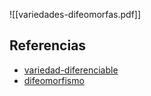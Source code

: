![[variedades-difeomorfas.pdf]]

## Referencias
- [variedad-diferenciable](./variedad-diferenciable.md)
- [difeomorfismo](./difeomorfismo.md)
